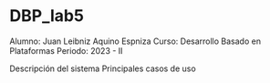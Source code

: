 # DBP_lab5
Alumno: Juan Leibniz Aquino Espniza
Curso: Desarrollo Basado en Plataformas
Periodo: 2023 - II

Descripción del sistema 
Principales casos de uso

